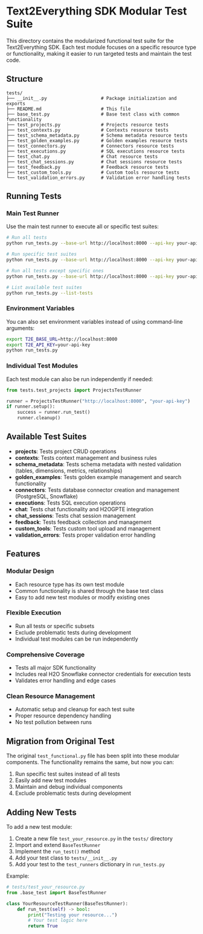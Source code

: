# Text2Everything SDK Modular Test Suite

This directory contains the modularized functional test suite for the Text2Everything SDK. Each test module focuses on a specific resource type or functionality, making it easier to run targeted tests and maintain the test code.

## Structure

```
tests/
├── __init__.py                    # Package initialization and exports
├── README.md                      # This file
├── base_test.py                   # Base test class with common functionality
├── test_projects.py               # Projects resource tests
├── test_contexts.py               # Contexts resource tests
├── test_schema_metadata.py        # Schema metadata resource tests
├── test_golden_examples.py        # Golden examples resource tests
├── test_connectors.py             # Connectors resource tests
├── test_executions.py             # SQL executions resource tests
├── test_chat.py                   # Chat resource tests
├── test_chat_sessions.py          # Chat sessions resource tests
├── test_feedback.py               # Feedback resource tests
├── test_custom_tools.py           # Custom tools resource tests
└── test_validation_errors.py      # Validation error handling tests
```

## Running Tests

### Main Test Runner

Use the main test runner to execute all or specific test suites:

```bash
# Run all tests
python run_tests.py --base-url http://localhost:8000 --api-key your-api-key

# Run specific test suites
python run_tests.py --base-url http://localhost:8000 --api-key your-api-key --tests projects,contexts,schema_metadata

# Run all tests except specific ones
python run_tests.py --base-url http://localhost:8000 --api-key your-api-key --exclude chat,executions

# List available test suites
python run_tests.py --list-tests
```

### Environment Variables

You can also set environment variables instead of using command-line arguments:

```bash
export T2E_BASE_URL=http://localhost:8000
export T2E_API_KEY=your-api-key
python run_tests.py
```

### Individual Test Modules

Each test module can also be run independently if needed:

```python
from tests.test_projects import ProjectsTestRunner

runner = ProjectsTestRunner("http://localhost:8000", "your-api-key")
if runner.setup():
    success = runner.run_test()
    runner.cleanup()
```

## Available Test Suites

- **projects**: Tests project CRUD operations
- **contexts**: Tests context management and business rules
- **schema_metadata**: Tests schema metadata with nested validation (tables, dimensions, metrics, relationships)
- **golden_examples**: Tests golden example management and search functionality
- **connectors**: Tests database connector creation and management (PostgreSQL, Snowflake)
- **executions**: Tests SQL execution operations
- **chat**: Tests chat functionality and H2OGPTE integration
- **chat_sessions**: Tests chat session management
- **feedback**: Tests feedback collection and management
- **custom_tools**: Tests custom tool upload and management
- **validation_errors**: Tests proper validation error handling

## Features

### Modular Design
- Each resource type has its own test module
- Common functionality is shared through the base test class
- Easy to add new test modules or modify existing ones

### Flexible Execution
- Run all tests or specific subsets
- Exclude problematic tests during development
- Individual test modules can be run independently

### Comprehensive Coverage
- Tests all major SDK functionality
- Includes real H2O Snowflake connector credentials for execution tests
- Validates error handling and edge cases

### Clean Resource Management
- Automatic setup and cleanup for each test suite
- Proper resource dependency handling
- No test pollution between runs

## Migration from Original Test

The original `test_functional.py` file has been split into these modular components. The functionality remains the same, but now you can:

1. Run specific test suites instead of all tests
2. Easily add new test modules
3. Maintain and debug individual components
4. Exclude problematic tests during development

## Adding New Tests

To add a new test module:

1. Create a new file `test_your_resource.py` in the `tests/` directory
2. Import and extend `BaseTestRunner`
3. Implement the `run_test()` method
4. Add your test class to `tests/__init__.py`
5. Add your test to the `test_runners` dictionary in `run_tests.py`

Example:

```python
# tests/test_your_resource.py
from .base_test import BaseTestRunner

class YourResourceTestRunner(BaseTestRunner):
    def run_test(self) -> bool:
        print("Testing your resource...")
        # Your test logic here
        return True
